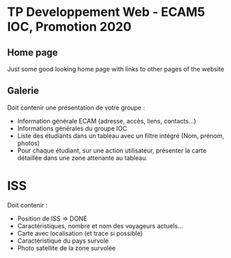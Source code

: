 # __TP Developpement Web - ECAM5 IOC, Promotion 2020__

## __Home page__
Just some good looking home page with links to other pages of the website

## __Galerie__
Doit contenir une présentation de votre groupe :
-	Information générale ECAM (adresse, accès, liens, contacts…)
-	Informations générales du groupe IOC
-	Liste des étudiants dans un tableau avec un filtre intégré (Nom, prénom, photos)
-	Pour chaque étudiant, sur une action utilisateur, présenter la carte détaillée dans une zone attenante au tableau.

# __ISS__
Doit contenir :
-	Position de ISS  => DONE
-	Caractéristiques, nombre et nom des voyageurs actuels…
-	Carte avec localisation (et trace si possible)
-	Caractéristique du pays survolé
-	Photo satellite de la zone survolée
